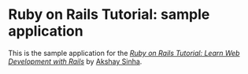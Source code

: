 # Ruby on Rails Tutorial: sample application

This is the sample application for the
[*Ruby on Rails Tutorial:
Learn Web Development with Rails*](http://www.railstutorial.org/)
by [Akshay Sinha](https://github.com/akshaysin).